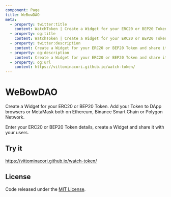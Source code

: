 ```yaml
---
component: Page
title: WeBowDAO
meta:
  - property: twitter:title
    content: WatchToken | Create a Widget for your ERC20 or BEP20 Token
  - property: og:title
    content: WatchToken | Create a Widget for your ERC20 or BEP20 Token
  - property: twitter:description
    content: Create a Widget for your ERC20 or BEP20 Token and share it with your users. Add your Token to DApp browsers or MetaMask both on Ethereum, Binance Smart Chain or Polygon Network.
  - property: og:description
    content: Create a Widget for your ERC20 or BEP20 Token and share it with your users. Add your Token to DApp browsers or MetaMask both on Ethereum, Binance Smart Chain or Polygon Network.
  - property: og:url
    content: https://vittominacori.github.io/watch-token/
---
```


# WeBowDAO

Create a Widget for your ERC20 or BEP20 Token. Add your Token to DApp browsers or MetaMask both on Ethereum, Binance Smart Chain or Polygon Network.

Enter your ERC20 or BEP20 Token details, create a Widget and share it with your users.

## Try it

https://vittominacori.github.io/watch-token/

## License

Code released under the [MIT License](./LICENSE).
